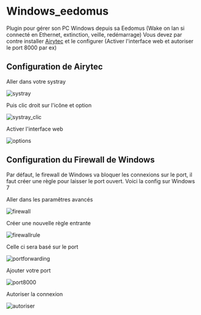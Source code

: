 # Windows_eedomus

Plugin pour gérer son PC Windows depuis sa Eedomus (Wake on lan si connecté en Ethernet, extinction, veille, redémarrage)
Vous devez par contre installer [Airytec](http://www.airytec.com/en/switch-off/get.aspx) et le configurer (Activer l'interface web et autoriser le port 8000 par ex)

## Configuration de Airytec

Aller dans votre systray

![systray](https://image.noelshack.com/fichiers/2018/02/7/1515934344-capture-d-ecran-2018-01-13-a-16-18-27.png)

Puis clic droit sur l'icône et option

![systray_clic](https://image.noelshack.com/fichiers/2018/02/7/1515934344-capture-d-ecran-2018-01-13-a-16-21-21.png)

Activer l'interface web

![options](https://image.noelshack.com/fichiers/2018/02/7/1515934344-capture-d-ecran-2018-01-13-a-16-18-38.png)

## Configuration du Firewall de Windows

Par défaut, le firewall de Windows va bloquer les connexions sur le port, il faut créer une règle pour laisser le port ouvert.
Voici la config sur Windows 7

Aller dans les paramêtres avancés

![firewall](https://image.noelshack.com/fichiers/2018/02/7/1515934347-capture-d-ecran-2018-01-14-a-13-37.png)

Créer une nouvelle règle entrante

![firewallrule](https://image.noelshack.com/fichiers/2018/02/7/1515934346-capture-d-ecran-2018-01-14-a-13-45-39.png)

Celle ci sera basé sur le port

![portforwarding](https://image.noelshack.com/fichiers/2018/02/7/1515934346-capture-d-ecran-2018-01-13-a-16-33-44.png)

Ajouter votre port

![port8000](https://image.noelshack.com/fichiers/2018/02/7/1515934858-capture-d-ecran-2018-01-14-a-13-59-25.png)

Autoriser la connexion

![autoriser](https://image.noelshack.com/fichiers/2018/02/7/1515934346-capture-d-ecran-2018-01-13-a-16-34-08.png)




